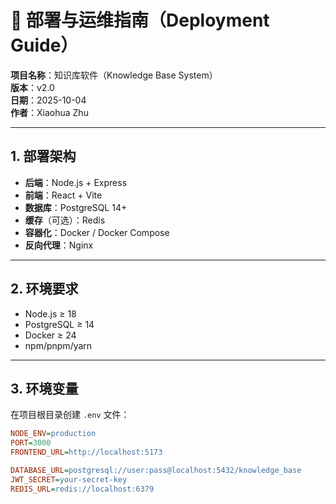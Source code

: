 # 🚀 部署与运维指南（Deployment Guide）

**项目名称**：知识库软件（Knowledge Base System）  
**版本**：v2.0  
**日期**：2025-10-04  
**作者**：Xiaohua Zhu  

---

## 1. 部署架构

- **后端**：Node.js + Express  
- **前端**：React + Vite  
- **数据库**：PostgreSQL 14+  
- **缓存**（可选）：Redis  
- **容器化**：Docker / Docker Compose  
- **反向代理**：Nginx  

---

## 2. 环境要求

- Node.js ≥ 18  
- PostgreSQL ≥ 14  
- Docker ≥ 24  
- npm/pnpm/yarn  

---

## 3. 环境变量

在项目根目录创建 `.env` 文件：

```ini
NODE_ENV=production
PORT=3000
FRONTEND_URL=http://localhost:5173

DATABASE_URL=postgresql://user:pass@localhost:5432/knowledge_base
JWT_SECRET=your-secret-key
REDIS_URL=redis://localhost:6379